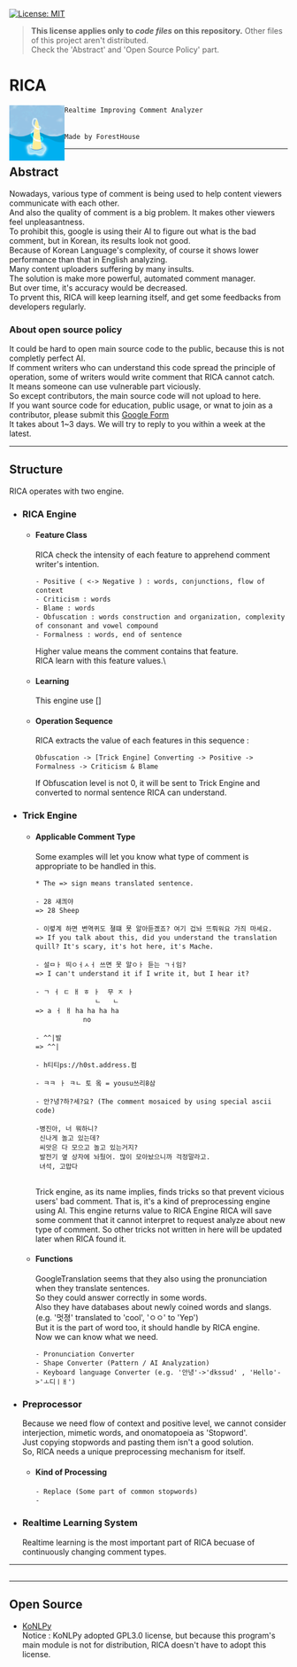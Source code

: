 [![License: MIT](https://img.shields.io/badge/License-MIT-yellow.svg)](https://opensource.org/licenses/MIT)
> __This license applies only to _code files_ on this repository.__ Other files of this project aren't distributed.\
> Check the 'Abstract' and 'Open Source Policy' part.

# RICA
  

<img src="/Document/RICA%20Logo.png" width="100" height="100" align="left">

```
Realtime Improving Comment Analyzer


Made by ForestHouse
```

---
## Abstract
Nowadays, various type of comment is being used to help content viewers communicate with each other.\
And also the quality of comment is a big problem. It makes other viewers feel unpleasantness.\
To prohibit this, google is using their AI to figure out what is the bad comment, but in Korean, its results look not good.\
Because of Korean Language's complexity, of course it shows lower performance than that in English analyzing.\
Many content uploaders suffering by many insults.\
The solution is make more powerful, automated comment manager.\
But over time, it's accuracy would be decreased.\
To prvent this, RICA will keep learning itself, and get some feedbacks from developers regularly.

### About open source policy
It could be hard to open main source code to the public, because this is not completly perfect AI.\
If comment writers who can understand this code spread the principle of operation, some of writers would write comment that RICA cannot catch.\
It means someone can use vulnerable part viciously.\
So except contributors, the main source code will not upload to here.\
If you want source code for education, public usage, or wnat to join as a contributor, please submit this [Google Form](https://docs.google.com/forms/d/e/1FAIpQLSf6HtJSLUeD-HPErs-TCQXS96EDYWow1qciISIiXQIloPRrww/viewform?usp=sf_link)\
It takes about 1~3 days. We will try to reply to you within a week at the latest.

---
## Structure
RICA operates with two engine.

- ### RICA Engine
  - #### Feature Class
    RICA check the intensity of each feature to apprehend comment writer's intention.
    ```
    - Positive ( <-> Negative ) : words, conjunctions, flow of context
    - Criticism : words
    - Blame : words
    - Obfuscation : words construction and organization, complexity of consonant and vowel compound
    - Formalness : words, end of sentence
    ```
    Higher value means the comment contains that feature.\
    RICA learn with this feature values.\

  - #### Learning
    This engine use []

  - #### Operation Sequence
    RICA extracts the value of each features in this sequence :
    ```
    Obfuscation -> [Trick Engine] Converting -> Positive -> Formalness -> Criticism & Blame
    ```
    If Obfuscation level is not 0, it will be sent to Trick Engine and converted to normal sentence RICA can understand.


- ### Trick Engine
  - #### Applicable Comment Type
    Some examples will let you know what type of comment is appropriate to be handled in this.
    ```
    * The => sign means translated sentence.

    - 28 섀킈야
    => 28 Sheep

    - 이렿계 하면 변역퀴도 졀떄 묫 알아듣곘죠? 여기 겁놔 뜨뤄워요 가즤 마셰요.
    => If you talk about this, did you understand the translation quill? It's scary, it's hot here, it's Mache.

    - 설ㅁㅏ 띄ㅇㅓㅅㅓ 쓰면 못 알ㅇㅏ 듣는 ㄱㅓ임?
    => I can't understand it if I write it, but I hear it?
    
    - ㄱ ㅓ ㄷ ㅐ ㅎ ㅏ  무 ㅈ ㅏ
                   ㄴ   ㄴ
    => a ㅓ ㅐ ha ha ha ha
                no
    
    - ^^|발
    => ^^|
    
    - h티티ps://h0st.address.컴

    - ㅋㅋ ㅏ ㅋㄴ 토 옼 = yousu쓰리8삼
    
    - 안?녕?하?세?요? (The comment mosaiced by using special ascii code)

    -병진아, 너 뭐하니?
     신나게 놀고 있는데?
     씨앗은 다 모으고 놀고 있는거지?
     발전기 옆 상자에 놔뒀어. 많이 모아놨으니까 걱정말라고.
     녀석, 고맙다
     
    ```
    Trick engine, as its name implies, finds tricks so that prevent vicious users' bad comment.
    That is, it's a kind of preprocessing engine using AI. This engine returns value to RICA Engine
    RICA will save some comment that it cannot interpret to request analyze about new type of comment.
    So other tricks not written in here will be updated later when RICA found it.
    
  - #### Functions
    GoogleTranslation seems that they also using the pronunciation when they translate sentences.\
    So they could answer correctly in some words.\
    Also they have databases about newly coined words and slangs. (e.g. '멋졍' translated to 'cool', 'ㅇㅇ' to 'Yep')\
    But it is the part of word too, it should handle by RICA engine.\
    Now we can know what we need.
    ```
    - Pronunciation Converter
    - Shape Converter (Pattern / AI Analyzation)
    - Keyboard language Converter (e.g. '안녕'->'dkssud' , 'Hello'->'ㅗ디ㅣㅐ')
    ``` 
    
- ### Preprocessor
  Because we need flow of context and positive level, we cannot consider interjection, mimetic words, and onomatopoeia as 'Stopword'.\
  Just copying stopwords and pasting them isn't a good solution.\
  So, RICA needs a unique preprocessing mechanism for itself.

  - #### Kind of Processing
    ```
    - Replace (Some part of common stopwords)
    - 
    ```

- ### Realtime Learning System
  Realtime learning is the most important part of RICA becuase of continuously changing comment types.


---
## 

---
## Open Source
- [KoNLPy](https://github.com/konlpy/konlpy)\
  Notice : KoNLPy adopted GPL3.0 license, but because this program's main module is not for distribution, RICA doesn't have to adopt this license.
